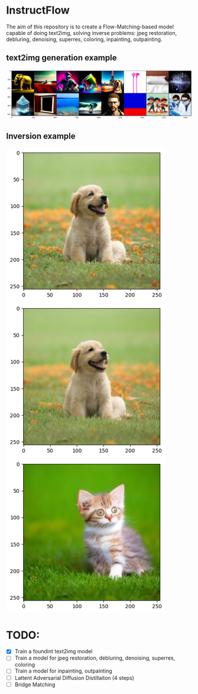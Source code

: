 # InstructFlow
The aim of this repository is to create a Flow-Matching-based model capable of doing text2img, solving inverse problems: jpeg restoration, debluring, denoising, superres, coloring, inpainting, outpainting.


## text2img generation example
![text2img](images/text2img.png)

## Inversion example
![text2img](images/puppy.png) ![text2img](images/puppy_rec.png) ![text2img](images/kitten.png)


# TODO:
- [x] Train a foundint text2img model
- [ ] Train a model for jpeg restoration, debluring, denoising, superres, coloring
- [ ] Train a model for inpainting, outpainting
- [ ] Lattent Adversarial Diffusion Distillaiton (4 steps)
- [ ] Bridge Matching

